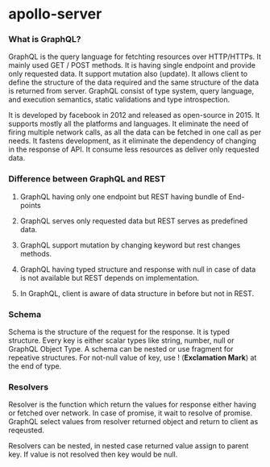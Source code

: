 # apollo-server

### What is GraphQL?
GraphQL is the query language for fetchting resources over HTTP/HTTPs. It mainly used GET / POST methods. It is having single endpoint and provide only requested data. It support mutation also (update). It allows client to define the structure of the data required and the same structure of the data is returned from server. GraphQL consist of type system, query language, and execution semantics, static validations and type introspection.

It is developed by facebook in 2012 and released as open-source in 2015. It supports mostly all the platforms and languages.
It eliminate the need of firing multiple network calls, as all the data can be fetched in one call as per needs.
It fastens development, as it eliminate the dependency of changing in the response of API.
It consume less resources as deliver only requested data.

### Difference between GraphQL and REST

1. GraphQL having only one endpoint but REST having bundle of End-points

2. GraphQL serves only requested data but REST serves as predefined data.

3. GraphQL support mutation by changing keyword but rest changes methods.

4. GraphQL having typed structure and response with null in case of data is not available but REST depends on implementation.

5. In GraphQL, client is aware of data structure in before but not in REST.

### Schema
Schema is the structure of the request for the response. It is typed structure. Every key is either scalar types like string, number, null or GraphQL Object Type. A schema can be nested or use fragment for repeative structures. For not-null value of key, use ! (**Exclamation Mark**) at the end of type.

### Resolvers
Resolver is the function which return the values for response either having or fetched over network. In case of promise, it wait to resolve of promise. GraphQL select values from resolver returned object and return to client as reqeusted.

Resolvers can be nested, in nested case returned value assign to parent key. If value is not resolved then key would be null.